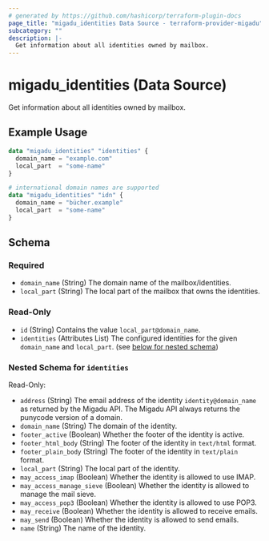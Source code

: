 ```yaml
---
# generated by https://github.com/hashicorp/terraform-plugin-docs
page_title: "migadu_identities Data Source - terraform-provider-migadu"
subcategory: ""
description: |-
  Get information about all identities owned by mailbox.
---
```


# migadu_identities (Data Source)

Get information about all identities owned by mailbox.

## Example Usage

```terraform
data "migadu_identities" "identities" {
  domain_name = "example.com"
  local_part  = "some-name"
}

# international domain names are supported
data "migadu_identities" "idn" {
  domain_name = "bücher.example"
  local_part  = "some-name"
}
```

<!-- schema generated by tfplugindocs -->
## Schema

### Required

- `domain_name` (String) The domain name of the mailbox/identities.
- `local_part` (String) The local part of the mailbox that owns the identities.

### Read-Only

- `id` (String) Contains the value `local_part@domain_name`.
- `identities` (Attributes List) The configured identities for the given `domain_name` and `local_part`. (see [below for nested schema](#nestedatt--identities))

<a id="nestedatt--identities"></a>
### Nested Schema for `identities`

Read-Only:

- `address` (String) The email address of the identity `identity@domain_name` as returned by the Migadu API. The Migadu API always returns the punycode version of a domain.
- `domain_name` (String) The domain of the identity.
- `footer_active` (Boolean) Whether the footer of the identity is active.
- `footer_html_body` (String) The footer of the identity in `text/html` format.
- `footer_plain_body` (String) The footer of the identity in `text/plain` format.
- `local_part` (String) The local part of the identity.
- `may_access_imap` (Boolean) Whether the identity is allowed to use IMAP.
- `may_access_manage_sieve` (Boolean) Whether the identity is allowed to manage the mail sieve.
- `may_access_pop3` (Boolean) Whether the identity is allowed to use POP3.
- `may_receive` (Boolean) Whether the identity is allowed to receive emails.
- `may_send` (Boolean) Whether the identity is allowed to send emails.
- `name` (String) The name of the identity.
